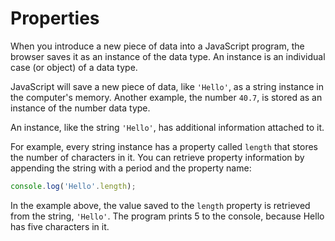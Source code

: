 # Properties

When you introduce a new piece of data into a JavaScript program, the browser saves it as an instance of the data type. An instance is an individual case (or object) of a data type.

JavaScript will save a new piece of data, like `'Hello'`, as a string instance in the computer's memory. Another example, the number `40.7`, is stored as an instance of the number data type.

An instance, like the string `'Hello'`, has additional information attached to it.

For example, every string instance has a property called `length` that stores the number of characters in it. You can retrieve property information by appending the string with a period and the property name:

```js
console.log('Hello'.length);
```

In the example above, the value saved to the `length` property is retrieved from the string, `'Hello'`. The program prints 5 to the console, because Hello has five characters in it.
